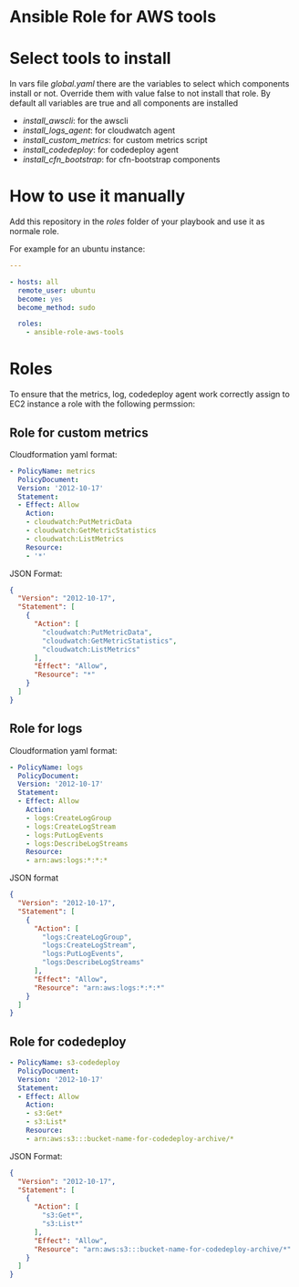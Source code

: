 # Ansible Role for AWS tools

# Select tools to install
In vars file _global.yaml_ there are the variables to select which components install or not.
Override them with value false to not install that role. By default all variables are true and all components are installed
* _install\_awscli_: for the awscli
* _install\_logs_agent_: for cloudwatch agent
* _install\_custom_metrics_: for custom metrics script
* _install\_codedeploy_: for codedeploy agent
* _install\_cfn_bootstrap_: for cfn-bootstrap components

# How to use it manually
Add this repository in the _roles_ folder of your playbook and use it as normale role.

For example for an ubuntu instance:
```yaml
---

- hosts: all
  remote_user: ubuntu
  become: yes
  become_method: sudo

  roles:
    - ansible-role-aws-tools
```

# Roles
To ensure that the metrics, log, codedeploy agent work correctly assign to EC2 instance a role with the following permssion:

## Role for custom metrics
Cloudformation yaml format:

```yaml
- PolicyName: metrics
  PolicyDocument:
  Version: '2012-10-17'
  Statement:
  - Effect: Allow
    Action:
    - cloudwatch:PutMetricData
    - cloudwatch:GetMetricStatistics
    - cloudwatch:ListMetrics
    Resource:
    - '*'
```

JSON Format:

```json
{
  "Version": "2012-10-17",
  "Statement": [
    {
      "Action": [
        "cloudwatch:PutMetricData",
        "cloudwatch:GetMetricStatistics",
        "cloudwatch:ListMetrics"
      ],
      "Effect": "Allow",
      "Resource": "*"
    }
  ]
}
```

## Role for logs
Cloudformation yaml format:

```yaml
- PolicyName: logs
  PolicyDocument:
  Version: '2012-10-17'
  Statement:
  - Effect: Allow
    Action:
    - logs:CreateLogGroup
    - logs:CreateLogStream
    - logs:PutLogEvents
    - logs:DescribeLogStreams
    Resource:
    - arn:aws:logs:*:*:*
```

JSON format

```json
{
  "Version": "2012-10-17",
  "Statement": [
    {
      "Action": [
        "logs:CreateLogGroup",
        "logs:CreateLogStream",
        "logs:PutLogEvents",
        "logs:DescribeLogStreams"
      ],
      "Effect": "Allow",
      "Resource": "arn:aws:logs:*:*:*"
    }
  ]
}
```

## Role for codedeploy
```yaml
- PolicyName: s3-codedeploy
  PolicyDocument:
  Version: '2012-10-17'
  Statement:
  - Effect: Allow
    Action:
    - s3:Get*
    - s3:List*
    Resource:
    - arn:aws:s3:::bucket-name-for-codedeploy-archive/*
```

JSON Format:

```json
{
  "Version": "2012-10-17",
  "Statement": [
    {
      "Action": [
        "s3:Get*",
        "s3:List*"
      ],
      "Effect": "Allow",
      "Resource": "arn:aws:s3:::bucket-name-for-codedeploy-archive/*"
    }
  ]
}
```